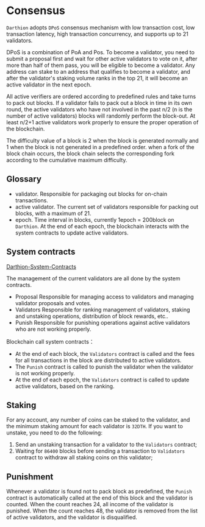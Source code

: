 # Consensus
`Darthion` adopts `DPoS` consensus mechanism with low transaction cost, low transaction latency, high transaction concurrency, and supports up to 21 validators.

DPoS is a combination of PoA and Pos. To become a validator, you need to submit a proposal first and wait for other active validators to vote on it, after more than half of them pass, you will be eligible to become a validator. Any address can stake to an address that qualifies to become a validator, and after the validator's staking volume ranks in the top 21, it will become an active validator in the next epoch.


All active verifiers are ordered according to predefined rules and take turns to pack out blocks. If a validator fails to pack out a block in time in its own round, the active validators who have not involved  in the past n/2 (n is the number of active validators) blocks will randomly perform the block-out. At least n/2+1 active validators work properly to ensure the proper operation of the blockchain.


The difficulty value of a block is 2 when the block is generated normally and 1 when the block is not generated in a predefined order. when a fork of the block chain occurs, the block chain selects the corresponding fork according to the cumulative maximum difficulty.

## Glossary 
- validator. Responsible for packaging out blocks for on-chain transactions.
- active validator. The current set of validators responsible for packing out blocks, with a maximum of 21.
- epoch. Time interval in blocks, currently 1epoch = 200block on `Darthion`. At the end of each epoch, the blockchain interacts with the system contracts to update active validators.

## System contracts
[Darthion-System-Contracts](https://github.com/Darthion/System-Contracts)

The management of the current validators are all done by the system contracts.
- Proposal  Responsible for managing access to validators and managing validator proposals and votes.
- Validators Responsible for ranking management of validators, staking and unstaking operations, distribution of block rewards, etc..
- Punish Responsible for punishing operations against active validators who are not working properly.

Blockchain call system contracts：
- At the end of each block, the `Validators` contract is called and the fees for all transactions in the block are distributed to active validators.
- The `Punish` contract is called to punish the validator  when the validator is  not  working properly.
- At the end of each epoch, the `Validators` contract is called to update active validators, based on the ranking.

## Staking
For any account, any number of coins can be staked to the validator, and the minimum staking amount for each validator is `32DTH`.
If you want to unstake, you need to do the following:
1. Send an unstaking transaction for a validator to the `Validators` contract;
2. Waiting for `86400` blocks before sending a transaction to `Validators` contract to withdraw all staking coins on this validator;

## Punishment
Whenever a validator is found not to pack block as predefined, the `Punish` contract is automatically called at the end of this block and the validator is counted. When the count reaches 24, all income of the validator is punished. When the count reaches 48, the validator is removed from the list of active validators, and the validator is disqualified.